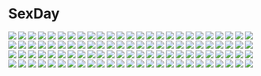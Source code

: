# SexDay
![](https://konachan.com/jpeg/43e6d8d7ecb30ca328c583b6fe607fb9/Konachan.com%20-%20125956%20breasts%20hat%20izumi_tsubasu%20nipples%20original%20tan_lines%20topless%20wink.jpg)
![](https://konachan.com/image/90cdb4dcdd1c7deaa18dc03836b2ccc5/Konachan.com%20-%20180244%20gintama%20hijikata_toushirou%20japanese_clothes%20kimono%20male%20monochrome%20okita_mitsuba%20shino_%28akio06150%29%20short_hair%20sketch%20translation_request%20yukata.jpg)
![](https://konachan.com/image/ae119569d1d1c17ae979e2fee0cbde66/Konachan.com%20-%2054970%20hatsune_miku%20vocaloid.jpg)
![](https://konachan.com/image/ffda31d6073bfaf7ab49fea7892b9c6d/Konachan.com%20-%20160772%20claymore%20jian_huang%20teresa.jpg)
![](https://konachan.com/jpeg/89aee5bab43dd46e11584cc8b7b0ca69/Konachan.com%20-%20244180%20ayase_eri%20love_live%21_school_idol_project%20vector.jpg)
![](https://konachan.com/jpeg/532371d00adeb5794d6b5308ee762ba7/Konachan.com%20-%20206316%202girls%20aono_meri%20dress%20flowers%20hat%20katana%20konpaku_youmu%20myon%20petals%20sarashi%20short_hair%20skirt%20sword%20touhou%20tree%20underboob%20underwear%20weapon.jpg)
![](https://konachan.com/image/092dff3441db0e90663e7e50cfdc4844/Konachan.com%20-%2022153%20bow%20bow_%28weapon%29%20kimizuka_aoi%20weapon.jpg)
![](https://konachan.com/image/c15ee36800ecd3a3a0571f6c4e6cd472/Konachan.com%20-%207081%20animal%20braids%20brown_eyes%20brown_hair%20fish%20gagraphic%20katana%20logo%20long_hair%20school_uniform%20shirayuki_shoushirou%20sunset%20sword%20watermark%20weapon.jpg)
![](https://konachan.com/jpeg/c50e6faada7d895499573ff365969cec/Konachan.com%20-%20234799%20blush%20breasts%20cleavage%20flowers%20garter_belt%20headdress%20headphones%20logo%20long_hair%20navel%20panties%20pink_eyes%20pink_hair%20sonico%20stars%20underwear%20v-mag.jpg)
![](https://konachan.com/jpeg/481812035713a08bfab8357a5e2cd4b7/Konachan.com%20-%20237126%20bikini%20blush%20breasts%20headband%20komeiji_satori%20navel%20pink_hair%20red_eyes%20rukitsura%20swimsuit%20touhou%20wet%20white.jpg)
![](https://konachan.com/jpeg/55577802c1aa515638bd4aff97a5e529/Konachan.com%20-%2074473%20boots%20ganesagi%20green_eyes%20green_hair%20hatsune_miku%20long_hair%20shorts%20sword%20thighhighs%20twintails%20vocaloid%20weapon.jpg)
![](https://konachan.com/jpeg/00b6b2a4f9c6204da374a56fcb733dab/Konachan.com%20-%2047893%20all_male%20male%20naruto%20pain.jpg)
![](https://konachan.com/image/abd2c375461056c445ae4279e94788d5/Konachan.com%20-%2033774%20kotonomiya_yuki%20suigetsu.jpg)
![](https://konachan.com/image/bcf00b80520b0aa1761572e26e8ad301/Konachan.com%20-%20242006%20ass%20black_eyes%20black_hair%20blush%20candy%20chocolate%20long_hair%20original%20panties%20school_uniform%20signed%20skirt%20underwear%20usotsukiya%20valentine.jpg)
![](https://konachan.com/image/7476b289b1c06989299c8d5135916510/Konachan.com%20-%20250785%20aoi_sakurako%20black_hair%20long_hair%20male%20monochrome%20necklace%20original%20short_hair%20skirt%20skull%20twintails.jpg)
![](https://konachan.com/image/a47b6e0251c8e13cb29e0d114e59554c/Konachan.com%20-%20150902%20ameto_yuki%20ass%20breasts%20momo_velia_deviluke%20nipples%20panties%20pink_hair%20skirt%20tail%20thighhighs%20to_love_ru%20underwear%20upskirt%20white.jpg)
![](https://konachan.com/image/2863e0a997b48bac8ada4d77123bc8f1/Konachan.com%20-%2050032%20aisaka_taiga%20japanese_clothes%20miko%20toradora.jpg)
![](https://konachan.com/jpeg/4170d9f3feb1ac4bec05a0882c17e473/Konachan.com%20-%2092224%20all-time%20blue_hair%20blush%20breasts%20censored%20fellatio%20futsu_janai%20game_cg%20nipples%20penis%20pink_eyes%20suzuhara_hitomi.jpg)
![](https://konachan.com/jpeg/1f5f9a85cad48cc7667c6c62f7482b4f/Konachan.com%20-%20243431%20alice_cartelet%20clouds%20group%20inokuma_yuko%20kiniro_mosaic%20komichi_aya%20kujou_karen%20oomiya_shinobu%20school_uniform%20sky%20tagme%20twintails%20yuuki_tatsuya.jpg)
![](https://konachan.com/image/f3ce03f885077aca0b5e712c7123749f/Konachan.com%20-%2096110%20kos-mos%20ohse%20super_robot_wars%20t-elos%20xenosaga.jpg)
![](https://konachan.com/image/1565aa44077ad4462ecc414b18ed4694/Konachan.com%20-%20141099%20building%20clouds%20kneehighs%20original%20yuugure.jpg)
![](https://konachan.com/image/e434502b40ac222357efc3976f7eff86/Konachan.com%20-%20143823%202girls%20animal%20animal_ears%20blonde_hair%20gray_hair%20horns%20long_hair%20mouse%20mousegirl%20nazrin%20necklace%20red_eyes%20shope%20short_hair%20touhou%20weapon.jpg)
![](https://konachan.com/jpeg/0863b14a3c54722f95148cb536ce49b0/Konachan.com%20-%20284522%20candy%20car%20gray_eyes%20kneehighs%20lollipop%20long_hair%20mullpull%20original%20ponytail%20shorts%20watermark%20white_hair.jpg)
![](https://konachan.com/jpeg/a3f66bfcbc9918aa1aed89f96a77854b/Konachan.com%20-%20166857%20blush%20breasts%20cleavage%20dark_skin%20motorcycle%20namaniku_atk%20nitroplus%20ootori_kanae%20panties%20panty_pull%20pointed_ears%20sword%20thighhighs%20underwear%20weapon.jpg)
![](https://konachan.com/jpeg/3fb4d63bae1cad2cf09e2efbf282c276/Konachan.com%20-%20230016%20blonde_hair%20blush%20candy%20collar%20dress%20elbow_gloves%20fang%20flowers%20gloves%20halloween%20heart%20knife%20long_hair%20pink_eyes%20pumpkin%20rose%20vampire%20weapon%20wings.jpg)
![](https://konachan.com/jpeg/00138242dd8b59ff51c50f46c9138f2a/Konachan.com%20-%2037089%20cc%20code_geass%20green_hair.jpg)
![](https://konachan.com/jpeg/7f977913b76df72846114511e3fe56a5/Konachan.com%20-%20108567%20anthropomorphism%20audino%20bra%20breasts%20cleavage%20homare%20pink_hair%20pokemon%20thighhighs%20underwear.jpg)
![](https://konachan.com/image/d5c0b4c01f5e169e0c487b142fed33ff/Konachan.com%20-%2040932%20aa_megami-sama%20belldandy%20blue_eyes%20brown_hair%20long_hair%20sky.jpg)
![](https://konachan.com/image/6c9931e017844cf97b912bbb29e473ee/Konachan.com%20-%20264746%20anthropomorphism%20ayanami_%28azur_lane%29%20azur_lane%20morichika_shuuto%20reflection%20shoukaku_%28azur_lane%29%20zuikaku_%28azur_lane%29.jpg)
![](https://konachan.com/image/5641fbb4207419e89ff58c736928443e/Konachan.com%20-%2010232%20disgaea%20katana%20pointed_ears%20ponytail%20sarashi%20sword%20tagme%20underwear%20weapon.jpg)
![](https://konachan.com/jpeg/bc929bfda91fed567dcd0666e27212d6/Konachan.com%20-%20185122%20black_hair%20scan%20tagme%20toi8.jpg)
![](https://konachan.com/image/7cb3cf58ec77bc145e51b6618f7cc9e6/Konachan.com%20-%2072784%20akiyama_mio%20k-on%21.jpg)
![](https://konachan.com/jpeg/26aea41ce8e299ec7cfdc9c638a5a0da/Konachan.com%20-%20124992%207th_dragon%20breasts%20censored%20long_hair%20nipples%20pussy%20sex%20tagme%20thighhighs%20yoshimo.jpg)
![](https://konachan.com/image/d97eb46b1fdbcf23f93e35fcce1bc550/Konachan.com%20-%2051123%20ikkitousen.jpg)
![](https://konachan.com/image/d9e89d89683633b8ceec19548958a89b/Konachan.com%20-%2026198%20ghost_in_the_shell.jpg)
![](https://konachan.com/jpeg/839f0d9bbc89b2f3ce4eab7ed24db217/Konachan.com%20-%2018587%20animal_ears%20catgirl%20tagme.jpg)
![](https://konachan.com/jpeg/45d38a760017855960bf582927984d0d/Konachan.com%20-%20100753%20kagamine_rin%20vocaloid.jpg)
![](https://konachan.com/image/c4a11e0acc74176d290985fcc051b8b1/Konachan.com%20-%2029169%20littlewitch%20oyari_ashito%20white.jpg)
![](https://konachan.com/jpeg/51d63160cf1882ffc73e2f840f322333/Konachan.com%20-%2026781%20clannad%20furukawa_nagisa%20ibuki_fuuko.jpg)
![](https://konachan.com/image/72d85d5523769911bb43adeeb2d78b14/Konachan.com%20-%2021830%20amy%20bakuretsu_tenshi%20gun%20jo%20meg%20sei%20swimsuit%20weapon.jpg)
![](https://konachan.com/jpeg/73087f92d22167a970eb218b40abf1ac/Konachan.com%20-%2034707%20iwasaki_minami%20lucky_star.jpg)
![](https://konachan.com/jpeg/5b4dde52fd76db7504192f17df9d1bf5/Konachan.com%20-%20293280%20barefoot%20blonde_hair%20finalcake%20green_eyes%20leotard%20long_hair%20metroid%20ponytail%20samus_aran%20signed%20skintight.jpg)
![](https://konachan.com/image/b0c4aa6ca817afdce517294841e51a60/Konachan.com%20-%2023002%20air_gear%20oh_great%20simca.jpg)
![](https://konachan.com/image/fa5471fdab201eca0c9ec0b5c493b992/Konachan.com%20-%2058454%20megurine_luka%20vocaloid.jpg)
![](https://konachan.com/image/3998b1da89ec5b582f4fdd6fdc75c9f8/Konachan.com%20-%20207581%20blonde_hair%20blush%20breasts%20brown_eyes%20chibi%20cleavage%20doma_umaru%20glasses%20himouto%21_umaru-chan%20hoodie%20newey%20white.jpg)
![](https://konachan.com/image/a9102171fb2378068e24e2210800008e/Konachan.com%20-%2085092%20hatsune_miku%20kagamine_rin%20vocaloid.jpg)
![](https://konachan.com/jpeg/2b35d0980e64bf8c1366c7cfeb45de4e/Konachan.com%20-%20287338%20apple_pie%20blonde_hair%20brown_eyes%20choker%20garter_belt%20headphones%20idolmaster%20microphone%20shirasaka_koume%20short_hair%20stockings%20thighhighs.jpg)
![](https://konachan.com/image/acf435c7d2fb5a7fa3dca56df0683bad/Konachan.com%20-%20274960%20anthropomorphism%20bed%20blush%20boots%20brown_hair%20christmas%20collar%20dress%20game_console%20girls_frontline%20green_eyes%20gun%20long_hair%20pantyhose%20raidensan%20weapon.jpg)
![](https://konachan.com/image/8cf560d2d5b74d8b11d99223a2595e05/Konachan.com%20-%2030092%20azmaria_hendric%20chrono_crusade%20school_swimsuit%20swimsuit.jpg)
![](https://konachan.com/image/e325c9d7d1b08fea3ce877b3cfdcec2e/Konachan.com%20-%2036302%20black_hair%20blonde_hair%20hakurei_reimu%20hat%20kei_%28artist%29%20long_hair%20miko%20red_eyes%20ribbons%20short_hair%20touhou%20witch%20yakumo_yukari%20yellow_eyes.jpg)
![](https://konachan.com/image/c75325e3725bd12ea496e114908e32e8/Konachan.com%20-%2079972%20chibi%20hiroomi_souma%20inami_mahiru%20male%20satou_jun%20takanashi_souta%20taneshima_popura%20todoroki_yachiyo%20trap%20working%21%21%20yamada_aoi.jpg)
![](https://konachan.com/jpeg/705e51e6f153a1d204334022b904b813/Konachan.com%20-%20120839%20brown_hair%20hat%20long_hair%20mawaru_penguindrum%20pink_eyes%20takakura_himari%20transparent%20vector.jpg)
![](https://konachan.com/jpeg/d9f35ef329ef57d466e3e2f5912f5051/Konachan.com%20-%20153575%20blonde_hair%20blue_eyes%20dress%20ia%20long_hair%20suzuair_%28bellsuzu%29%20vocaloid.jpg)
![](https://konachan.com/image/67b1d436709d29894469cc2e419d1dcd/Konachan.com%20-%2024114%20elfen_lied%20lucy_%28elfen_lied%29.jpg)
![](https://konachan.com/jpeg/f73826898967aca2e6657347d25e553a/Konachan.com%20-%20174035%20chikuwa_savi%20food%20hat%20inubashiri_momiji%20scarf%20short_hair%20snow%20tail%20touhou%20white_hair%20winter%20wolfgirl.jpg)
![](https://konachan.com/jpeg/e6c5e766009fd0fade6c46b625c6620d/Konachan.com%20-%2076697%20angel_ring%20blue_hair%20breasts%20dress%20moonstone%20nipples%20panties%20panty_pull%20rukia_luminous_suiren%20saeki_nao%20underwear.jpg)
![](https://konachan.com/jpeg/8787dbee69c37ab6b4acc0c5021b39da/Konachan.com%20-%20252900%20blonde_hair%20bow%20bra%20komeshiro_kasu%20navel%20orange_eyes%20original%20ribbons%20short_hair%20thighhighs%20underwear.jpg)
![](https://konachan.com/image/bb8239d1e5fa9bd6803991fcfbbe182f/Konachan.com%20-%2034795%20bleach%20kuchiki_rukia.jpg)
![](https://konachan.com/jpeg/0038719118b19d9943b2115063c70915/Konachan.com%20-%208786%20izumi_konata%20lucky_star%20school_uniform.jpg)
![](https://konachan.com/image/e69f7a23230cd7c958ed02c1291d1629/Konachan.com%20-%2031803%20blonde_hair%20blue_eyes%20blush%20book%20censored%20favorite%20game_cg%20happy_margaret%21%20kokonoka%20minahase_karin%20pussy_juice%20sex%20thighhighs.jpg)
![](https://konachan.com/image/fe96c39031cdf03437b26e4b182e0a75/Konachan.com%20-%20128979%20bou_nin%20dress%20original.jpg)
![](https://konachan.com/image/7060a2cbd9e32d39ec1505d9d883d823/Konachan.com%20-%2010284%20kanon%20komatsu_eiji%20nishimata_aoi%20tsukimiya_ayu.jpg)
![](https://konachan.com/image/c0996145d241d79d09c2be5b6083806f/Konachan.com%20-%20277426%20aliasing%20blonde_hair%20breasts%20dearonnus%20long_hair%20navel%20original%20ponytail%20red_eyes%20shorts%20thighhighs.jpg)
![](https://konachan.com/image/4ce8a0868fb164e034b6b961b4aae329/Konachan.com%20-%20247510%20blonde_hair%20breasts%20chain%20ciev%20cleavage%20fate_grand_order%20fate_%28series%29%20flowers%20garter_belt%20green_eyes%20saber%20short_hair%20thighhighs.jpg)
![](https://konachan.com/jpeg/462409d7a4164b2ad5c059b2a41d2029/Konachan.com%20-%20212398%20aina_solgate%20game_cg%20ozawa_akifumi%20panties%20shikotama_slave%20stockings%20underwear.jpg)
![](https://konachan.com/image/3644c6d357862e3b8bd03ba9d741df31/Konachan.com%20-%2022362%20ryo_ohki%20tagme%20tenchi_muyo%20washu.jpg)
![](https://konachan.com/jpeg/2f9e14722efb9c3f02956286759965a1/Konachan.com%20-%20244861%20bicolored_eyes%20blush%20breasts%20cleavage%20green_hair%20idolmaster%20idolmaster_cinderella_girls%20necklace%20no_bra%20short_hair%20skirt%20takagaki_kaede%20yomono.jpg)
![](https://konachan.com/image/37c84e4d53cb80e64318e92d7b3d735c/Konachan.com%20-%2055938%20iroha%20samurai_spirits.jpg)
![](https://konachan.com/image/c54ad051bdc9b31ba5c9fb81d0e51fac/Konachan.com%20-%2025731%20higurashi_no_naku_koro_ni%20ryuuguu_rena.jpeg)
![](https://konachan.com/jpeg/a2cf0091cbdf3a10f2b39e74ad536d9f/Konachan.com%20-%20277176%20brown_eyes%20brown_hair%20dress%20flowers%20long_hair%20mobu_%28wddtfy61%29%20original%20water.jpg)
![](https://konachan.com/image/9be53291aaf2de5e702e995d5ed4f1fc/Konachan.com%20-%2049511%20barefoot%20blue_eyes%20hat%20seo_tatsuya%20touhou%20yakumo_yukari.jpg)
![](https://konachan.com/jpeg/8cf0245846a0f660ac15cb0df73d5417/Konachan.com%20-%2099756%20headphones%20megurine_luka%20pink_hair%20sayaka_%28ponkichi%29%20vocaloid%20white.jpg)
![](https://konachan.com/jpeg/a4ceddc79c094864a2fa4240a1552980/Konachan.com%20-%20304405%20barefoot%20breasts%20fate_grand_order%20fate_%28series%29%20lohel%20long_hair%20minamoto_no_yorimitsu_%28fate%29%20nipples%20nude%20purple_eyes%20purple_hair.jpg)
![](https://konachan.com/image/e1a051471f2cc991e711e16c3e855b0e/Konachan.com%20-%20276443%20boat%20boots%20breasts%20idolmaster%20idolmaster_cinderella_girls%20no_bra%20panties%20takagaki_kaede%20thighhighs%20underwear%20water%20yasukura_%28shibu11%29.jpg)
![](https://konachan.com/image/5fc688810b21ba0738dd3eef0b3277a5/Konachan.com%20-%2055792%20bra%20breasts%20cleavage%20dress%20drink%20galge.com%20logo%20mikazukimo%20necklace%20panties%20thighhighs%20underwear.jpg)
![](https://konachan.com/image/caa908228aaa8aa83938e70c371abf55/Konachan.com%20-%2040890%20collar%20doggirl%20hinata_%28pure_pure%29%20pure_pure%20tail%20white.jpg)
![](https://konachan.com/image/e25ee8ff940d5eefab701fa1ef05d31b/Konachan.com%20-%2021006%20elfen_lied%20lucy_%28elfen_lied%29.jpg)
![](https://konachan.com/image/5c58788b1b4345a8da4a011f84304d0c/Konachan.com%20-%2017213%20angelos_armas%20gun%20henri%20weapon%20white%20wings.jpg)
![](https://konachan.com/image/eef1984549c1c80bc23f61640fc4df37/Konachan.com%20-%20217740%20black_hair%20blue_eyes%20blush%20munashi_mujou%20nure_rape._suketa_seifuku%20school_uniform%20skirt%20tagme%20tagme_%28character%29%20thighhighs.jpg)
![](https://konachan.com/image/e0d2faff9d7af83ff45edd67fd6e5e9c/Konachan.com%20-%2032898%20yamana_tokiko.jpg)
![](https://konachan.com/jpeg/a516a97bed7496ef78544c6b31b2975a/Konachan.com%20-%20304659%20boots%20bow%20dark_skin%20garter%20gloves%20gray_hair%20horns%20kneehighs%20long_hair%20original%20pantyhose%20pink_eyes%20ponytail%20red_eyes%20shorts%20skirt%20tie%20water%20weapon.jpg)
![](https://konachan.com/image/19d9b8bd4983dea326f27eeb38872be3/Konachan.com%20-%2078754%20angel%20aqua_eyes%20aqua_hair%20hatsune_miku%20long_hair%20miku_append%20tie%20twintails%20vocaloid%20wings.jpg)
![](https://konachan.com/jpeg/98c671923448849ebde3c624700222f3/Konachan.com%20-%20299543%20anthropomorphism%20azur_lane%20chinese_clothes%20chinese_dress%20denchu_%28kazudentyu%29%20flowers%20gloves%20no_bra%20short_hair%20sirius_%28azur_lane%29.jpg)
![](https://konachan.com/image/3ca88e996546a47ab49731ee7c2cf94e/Konachan.com%20-%20108280%202girls%20black_hair%20blood%20crossover%20haimerejzero%20hakurei_reimu%20irino_saya%20katana%20long_hair%20miko%20ofuda%20ponytail%20red_eyes%20sword%20touhou%20weapon.jpg)
![](https://konachan.com/image/a611d1e0f4f932e7f0e049927b347d8c/Konachan.com%20-%20269284%20bikini%20breasts%20clouds%20elbow_gloves%20fate_grand_order%20fate_%28series%29%20gloves%20hat%20long_hair%20purple_eyes%20purple_hair%20sky%20swimsuit%20sword%20urigarasu%20weapon.jpg)
![](https://konachan.com/image/774e70059e0c5bec691611973867b354/Konachan.com%20-%2060376%20black%20hellknight10%20lucky_star%20takara_miyuki.jpg)
![](https://konachan.com/image/e46a64ecf01b2a860a121df5c992031c/Konachan.com%20-%20268338%20aqua_eyes%20beach%20bikini%20breasts%20group%20horns%20kndy%20loli%20long_hair%20male%20original%20pink_hair%20red_hair%20shade%20signed%20swim_ring%20swimsuit%20towel%20umbrella%20water.jpg)
![](https://konachan.com/image/9ea5079383321ccf4bd66106142e703c/Konachan.com%20-%20100841%20blue%20bow%20dress%20mahou_shoujo_madoka_magica%20red_eyes%20red_hair%20sakura_kyouko%20spear%20thighhighs%20weapon.jpg)
![](https://konachan.com/jpeg/53f435ec8af567dc22752496dac1f302/Konachan.com%20-%2088104%20darker_than_black%20gray_hair%20long_hair%20no_bra%20nopan%20nude%20purple_eyes%20thighhighs%20white%20yin.jpg)
![](https://konachan.com/jpeg/6aafe35b6e9b285bed41a06eaf38324a/Konachan.com%20-%20209014%20ass%20blonde_hair%20blue_eyes%20blush%20cameltoe%20game_cg%20long_hair%20mileena_liriano%20miyasu_risa%20panties%20thighhighs%20underwear%20windmill_%28company%29.jpg)
![](https://konachan.com/image/b540c42a211acfb91fe110f99c9a3592/Konachan.com%20-%20175283%20brown_hair%20clouds%20makoto_%28roketto-massyumaro%29%20original%20short_hair%20skirt%20sky%20socks%20stars.jpg)
![](https://konachan.com/image/aa2f4f8c0c3e9530450102323d42de10/Konachan.com%20-%205408%20mizuno_ami%20ribbons%20sailor_mercury%20sailor_moon.jpg)
![](https://konachan.com/jpeg/94403070c924c28b92b273200ddfd3bc/Konachan.com%20-%20196852%20ajahweea%20building%20city%20hat%20hatsune_miku%20long_hair%20night%20pantyhose%20sky%20twintails%20vocaloid%20yuki_miku.jpg)
![](https://konachan.com/jpeg/9daa6961dfd1a4c54070f9ac1506c410/Konachan.com%20-%20297322%20ass%20barefoot%20black_hair%20blush%20kamado_nezuko%20kimetsu_no_yaiba%20long_hair%20nipples%20nude%20pink_eyes%20pussy%20signed%20uncensored%20watermark.jpg)
![](https://konachan.com/jpeg/d3f3b3e8a0a94d1da34f37c2ba1fe88d/Konachan.com%20-%20117740%20blue_eyes%20blush%20breasts%20censored%20cum%20favorite%20game_cg%20green_hair%20gt%20kanoue_yuuma%20nipples%20ponytail%20pussy_juice%20ribbons%20sex%20short_hair%20thighhighs%20wet.jpg)
![](https://konachan.com/image/3393311ba920b994b497616a802a9614/Konachan.com%20-%20150169%20neon_genesis_evangelion%20okitakung%20tagme.jpg)
![](https://konachan.com/image/41edcf860e2fbdef5674cdcf4ca4f7c2/Konachan.com%20-%2018287%20kogami_akira%20lucky_star%20pink_hair%20white.jpg)
![](https://konachan.com/jpeg/3b5a78417a188d5bb69ffad577f5ce60/Konachan.com%20-%20295558%20animal%20blush%20bubbles%20cropped%20dog%20itsutsuse%20nude%20original%20purple_hair%20red_eyes%20waifu2x%20wet.jpg)
![](https://konachan.com/image/0a5f087eb9cc8ffff1b3bcbfff213e50/Konachan.com%20-%2045051%20animal_ears%20catgirl%20over_drive.jpg)
![](https://konachan.com/image/7710715e3935aabba2323ee2f6905173/Konachan.com%20-%20196611%20aqua_eyes%20aqua_hair%20dress%20flowers%20hatsune_miku%20long_hair%20mikuni_%28mikunik%29%20petals%20planet%20signed%20sky%20stars%20twintails%20vocaloid.jpg)
